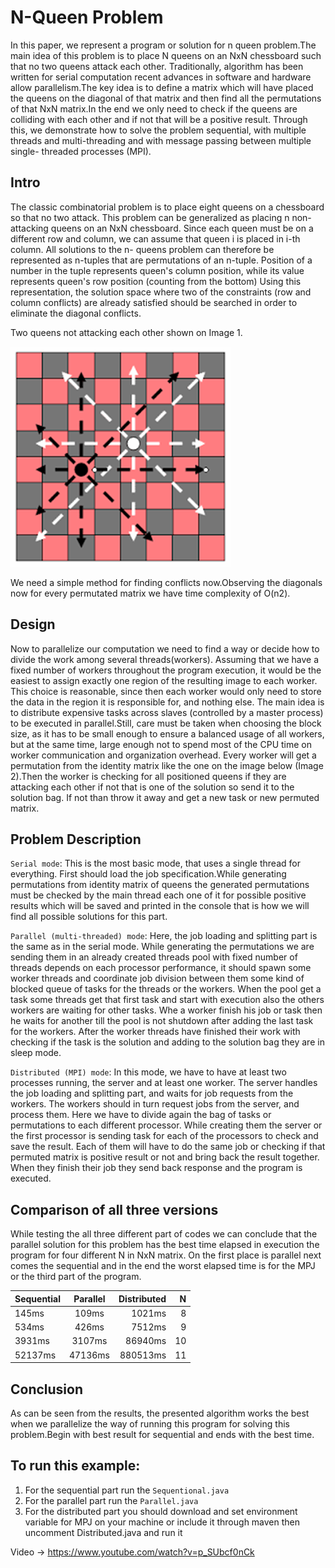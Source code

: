 # N-Queen Problem

In this paper, we represent a program or solution for n queen problem.The main idea of this problem is to place N queens on an NxN chessboard such that no two queens attack each other.
Traditionally, algorithm has been written for serial computation recent advances in software and hardware allow parallelism.The key idea is to define a matrix which will have placed the queens on the diagonal of that matrix and then find all the permutations of that NxN matrix.In the end we only need to check if the queens are colliding with each other and if not that will be a positive result.
Through this, we demonstrate how to solve the problem sequential, with multiple threads and multi-threading and with message passing between multiple single- threaded processes (MPI).

## Intro

The classic combinatorial problem is to place eight queens on a chessboard so that no two attack. This problem can be generalized as placing n non-attacking queens on an NxN chessboard. Since each queen must be on a different row and column, we can assume that queen i is placed in i-th column. All solutions to the n- queens problem can therefore be represented as n-tuples that are permutations of an n-tuple. Position of a number in the tuple represents queen's column position, while its value represents queen's row position (counting from the bottom) Using this representation, the solution space where two of the constraints (row and column conflicts) are already satisfied should be searched in order to eliminate the diagonal conflicts.

Two queens not attacking each other shown on Image 1.

![img.png](img.png)

We need a simple method for finding conflicts now.Observing the diagonals now for every permutated matrix we have time complexity of O(n2).

## Design 

Now to parallelize our computation we need to find a way or decide how to divide the work among several threads(workers). Assuming that we have a fixed number of workers throughout the program execution, it would be the easiest to assign exactly one region of the resulting image to each worker.
This choice is reasonable, since then each worker would only need to store the data in the region it is responsible for, and nothing else.
The main idea is to distribute expensive tasks across slaves (controlled by a master process) to be executed in parallel.Still, care must be taken when choosing the block size, as it has to be small enough to ensure a balanced usage of all workers, but at the same time, large enough not to spend most of the CPU time on worker communication and organization overhead.
Every worker will get a permutation from the identity matrix like the one on the image below (Image 2).Then the worker is checking for all positioned queens if they are attacking each other if not that is one of the solution so send it to the solution bag. If not than throw it away and get a new task or new permuted matrix.

## Problem Description 

`Serial mode`: This is the most basic mode, that uses a single thread for everything. First should load the job specification.While generating permutations from identity matrix of queens the generated permutations must be checked by the main thread each one of it for possible positive results which will be saved and printed in the console that is how we will find all possible solutions for this part.

`Parallel (multi-threaded) mode`: Here, the job loading and splitting part is the same as in the serial mode. While generating the permutations we are sending them in an already created threads pool with fixed number of threads depends on each processor performance, it should spawn some worker threads and coordinate job division between them some kind of blocked queue of tasks for the threads or the workers. When the pool get a task some threads get that first task and start with execution also the others workers are waiting for other tasks. Whe a worker finish his job or task then he waits for another till the pool is not shutdown after adding the last task for the workers. After the worker threads have finished their work with checking if the task is the solution and adding to the solution bag they are in sleep mode.

`Distributed (MPI) mode`:
In this mode, we have to have at least two processes running, the server and at least one worker. The server handles the job loading and splitting part, and waits for job requests from the workers. The workers should in turn request jobs from the server, and process them.
Here we have to divide again the bag of tasks or permutations to each different processor. While creating them the server or the first processor is sending task for each of the processors to check and save the result. Each of them will have to do the same job or checking if that permuted matrix is positive result or not and bring back the result together.
When they finish their job they send back response and the program is executed.

## Comparison of all three versions

While testing the all three different part of codes we can conclude that the parallel solution for this problem has the best time elapsed in execution the program for four different N in NxN matrix. On the first place is parallel next comes the sequential and in the end the worst elapsed time is for the MPJ or the third part of the program.

| Sequential | Parallel | Distributed |   N |
|:-----------|:--------:|------------:|----:|
| 145ms      |  109ms   |      1021ms |   8 |
| 534ms      |  426ms   |      7512ms |   9 |
| 3931ms     |  3107ms  |     86940ms |  10 |
| 52137ms    | 47136ms  |    880513ms |  11 |

## Conclusion

As can be seen from the results, the presented algorithm works the best when we parallelize the way of running this program for solving this problem.Begin with best result for sequential and ends with the best time.

## To run this example:

1. For the sequential part run the `Sequentional.java`
2. For the parallel part run the `Parallel.java`
3. For the distributed part you should download and set environment variable for MPJ on your machine or include it through maven then uncomment Distributed.java and run it

Video -> https://www.youtube.com/watch?v=p_SUbcf0nCk
